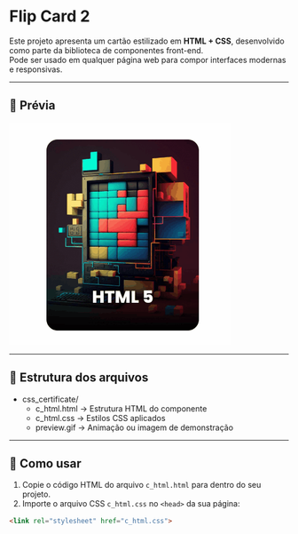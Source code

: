 # Flip Card 2

Este projeto apresenta um cartão estilizado em **HTML + CSS**, desenvolvido como parte da biblioteca de componentes front-end.  
Pode ser usado em qualquer página web para compor interfaces modernas e responsivas.  

---

## 🎥 Prévia

![Preview do botão](./preview.gif)

---

## 📂 Estrutura dos arquivos

- css_certificate/
  - c_html.html → Estrutura HTML do componente
  - c_html.css → Estilos CSS aplicados
  - preview.gif → Animação ou imagem de demonstração

---

## 🚀 Como usar

1. Copie o código HTML do arquivo `c_html.html` para dentro do seu projeto.  
2. Importe o arquivo CSS `c_html.css` no `<head>` da sua página:  

```html
<link rel="stylesheet" href="c_html.css">
